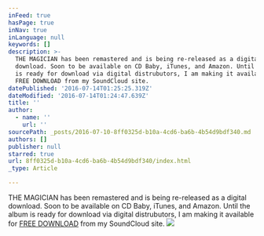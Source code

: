 ```yaml
---
inFeed: true
hasPage: true
inNav: true
inLanguage: null
keywords: []
description: >-
  THE MAGICIAN has been remastered and is being re-released as a digital
  download. Soon to be available on CD Baby, iTunes, and Amazon. Until the album
  is ready for download via digital distrubutors, I am making it available for
  FREE DOWNLOAD from my SoundCloud site. 
datePublished: '2016-07-14T01:25:25.319Z'
dateModified: '2016-07-14T01:24:47.639Z'
title: ''
author:
  - name: ''
    url: ''
sourcePath: _posts/2016-07-10-8ff0325d-b10a-4cd6-ba6b-4b54d9bdf340.md
authors: []
publisher: null
starred: true
url: 8ff0325d-b10a-4cd6-ba6b-4b54d9bdf340/index.html
_type: Article

---
```

THE MAGICIAN has been remastered and is being re-released as a digital download. Soon to be available on CD Baby, iTunes, and Amazon. Until the album is ready for download via digital distrubutors, I am making it available for [FREE DOWNLOAD][0] from my SoundCloud site. ![](https://the-grid-user-content.s3-us-west-2.amazonaws.com/a92cc5a1-c18f-4ecb-8ae0-cefec5e4278e.jpg)

[0]: https://soundcloud.com/robert-aeolus-myers/sets/the-magician-remastered
